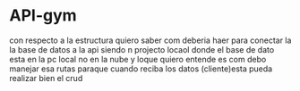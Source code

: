 # API-gym
con respecto a la estructura quiero saber com deberia haer para conectar la la base de datos a la api siendo n projecto locaol donde el base de dato esta en la pc local no en la nube y loque quiero entende es com debo manejar esa rutas paraque cuando reciba los datos (cliente)esta pueda realizar bien el crud